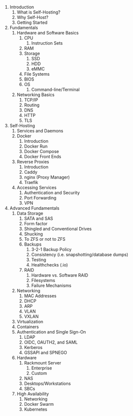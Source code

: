 1. Introduction
    1. What is Self-Hosting?
    2. Why Self-Host?
    3. Getting Started
2. Fundamentals
    1. Hardware and Software Basics
        1. CPU
            1. Instruction Sets
        3. RAM
        4. Storage
            1. SSD
            2. HDD
            3. eMMC
        5. File Systems
        6. BIOS
        7. OS
            1. Command-line/Terminal
    5. Networking Basics
        1. TCP/IP
        2. Routing
        3. DNS
        4. HTTP
        5. TLS
3. Self-Hosting
    1. Services and Daemons
    2. Docker
        1. Introduction
        2. Docker Run
        3. Docker Compose
        4. Docker Front Ends
    3. Reverse Proxies
        1. Introduction
        2. Caddy
        3. nginx (Proxy Manager)
        4. Traefik
    4. Accessing Services
        1. Authentication and Security
        2. Port Forwarding
        3. VPN
4. Advanced Fundamentals
    1. Data Storage
        1. SATA and SAS
        2. Form factor
        3. Shingled and Conventional Drives
        4. Shucking
        5. To ZFS or not to ZFS
        6. Backups
            1. 3-2-1 Backup Policy
            2. Consistency (i.e. snapshotting/database dumps)
            3. Testing
            4. Healthchecks (.io)
        8. RAID
            1. Hardware vs. Software RAID
            2. Filesystems
            3. Failure Mechanisms
    2. Networking
        1. MAC Addresses
        2. DHCP
        3. ARP
        4. VLAN
        5. VXLAN
    3. Virtualization
    4. Containers
    5. Authentication and Single Sign-On
        1. LDAP
        2. OIDC, OAUTH2, and SAML
        3. Kerberos
        4. GSSAPI and SPNEGO
    6. Hardware
        1. Rackmount Server
            1. Enterprise
            2. Custom
        2. NAS
        3. Desktops/Workstations
        4. SBCs
    7. High Availability
        1. Networking
        2. Docker Swarm
        3. Kubernetes
